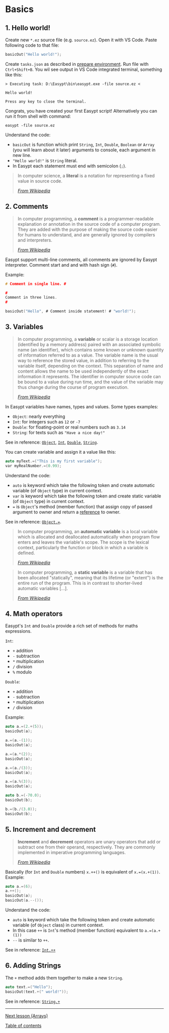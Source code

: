 # Basics

## 1. Hello world!

Create new `*.ez` source file (e.g. `source.ez`). Open it with VS Code. Paste following code to that file:

```c
basicOut("Hello world!");
```

 Create `tasks.json` as described in [prepare environment](environment.md). Run file with `Ctrl+Shift+B`. You wil see output in VS Code integrated terminal, something like this:

```
> Executing task: D:\Easypt\bin\easypt.exe -file source.ez <

Hello world!

Press any key to close the terminal.
```

Congrats, you have created your first Easypt script! Alternatively you can run it from shell with command:

```
easypt -file source.ez
```

Understand the code:

- `basicOut` is function which print `String`, `Int`, `Double`, `Boolean` or `Array` (you will learn about it later) arguments to console, each argument in new line.
- `"Hello world!"` is `String` literal.
- In Easypt each statement must end with semicolon (`;`).

> In computer science, a **literal** is a notation for representing a fixed value in source code.
> 
> [_From Wikipedia_](https://en.wikipedia.org/wiki/Literal_(computer_programming)) 

## 2. Comments

> In computer programming, a **comment** is a programmer-readable explanation or annotation in the source code of a computer program. They are added with the purpose of making the source code easier for humans to understand, and are generally ignored by compilers and interpreters.
> 
> [_From Wikipedia_](https://en.wikipedia.org/wiki/Comment_(computer_programming))

Easypt support multi-line comments, all comments are ignored by Easypt interpreter. Comment start and and with hash sign (`#`).

Example:

```c
# Comment in single line. #

#
Comment in three lines.
#

basicOut("Hello", # Comment inside statement! # "world!");

```

## 3. Variables

> In computer programming, a **variable** or scalar is a storage location (identified by a memory address) paired with an associated symbolic name (an identifier), which contains some known or unknown quantity of information referred to as a value. The variable name is the usual way to reference the stored value, in addition to referring to the variable itself, depending on the context. This separation of name and content allows the name to be used independently of the exact information it represents. The identifier in computer source code can be bound to a value during run time, and the value of the variable may thus change during the course of program execution.
> 
> [_From Wikipedia_](https://en.wikipedia.org/wiki/Variable_(computer_science))

In Easypt variables have names, types and values. Some types examples:

- `Object`: nearly everything
- `Int`: for integers such as `12` or `-7`
- `Double`: for floating-point or real numbers such as `3.14`
- `String`: for texts such as `"Have a nice day!"`

See in reference: [`Object`](docs..Root.Object.md), [`Int`](docs..Root.Int.md), [`Double`](docs..Root.Double.md), [`String`](docs..Root.String.md).

You can create variable and assign it a value like this:

```c
auto myText.=("This is my first variable");
var myRealNumber.=(0.99);
```

Understand the code:

- `auto` is keyword which take the following token and create automatic variable (of `Object` type) in current context.
- `var` is keyword which take the following token and create static variable (of `Object` type) in current context.
- `=` is `Object`'s method (member function) that assign copy of passed argument to owner and return a [reference](https://en.wikipedia.org/wiki/Reference_(computer_science)) to owner.

See in reference: [`Object.=`](docs..Root.Object.=.md).

>In computer programming, an **automatic variable** is a local variable which is allocated and deallocated automatically when program flow enters and leaves the variable's scope. The scope is the lexical context, particularly the function or block in which a variable is defined.
> 
> [_From Wikipedia_](https://en.wikipedia.org/wiki/Automatic_variable)

> In computer programming, a **static variable** is a variable that has been allocated "statically", meaning that its lifetime (or "extent") is the entire run of the program. This is in contrast to shorter-lived automatic variables [...].
> 
> [_From Wikipedia_]([https://en.wikipedia.org/wiki/Variable_(computer_science))

## 4. Math operators

Easypt's `Int` and `Double` provide a rich set of methods for maths expressions.

`Int`:

- `+` addition
- `-` subtraction
- `*` multiplication
- `/` division
- `%` modulo

`Double`:

- `+` addition
- `-` subtraction
- `*` multiplication
- `/` division

Example:

```c
auto a.=(2.+(5));
basicOut(a);

a.=(a.-(1));
basicOut(a);

a.=(a.*(2));
basicOut(a);

a.=(a./(3));
basicOut(a);

a.=(a.%(3));
basicOut(a);

auto b.=(-70.0);
basicOut(b);

b.=(b./(3.0));
basicOut(b);
```

## 5. Increment and decrement

> **Increment** and **decrement** operators are unary operators that add or subtract one from their operand, respectively. They are commonly implemented in imperative programming languages.
> 
> [_From Wikipedia_](https://en.wikipedia.org/w.iki/B_(programming_language))

Basically (for `Int` and `Double` numbers) `x.++()` is equivalent of `x.=(x.+(1))`. Example:

```c
auto a.=(6);
a.++();
basicOut(a);
basicOut(a.--());
```

Understand the code:

- `auto` is keyword which take the following token and create automatic variable (of `Object` class) in current context.
- In this case `++` is `Int`'s method (member function) equivalent to `a.=(a.+(1))`
- `--` is similar to `++`.

See in reference: [`Int.++`](docs..Root.Int.md)

## 6. Adding Strings

The `+` method adds them together to make a new `String`.

```c
auto text.=("Hello");
basicOut(text.+(" world!"));
```

See in reference: [`String.+`](docs..Root.String.+.md)

---

[Next lesson (Arrays)](arrays.md)

[Table of contents](tutorial.md)